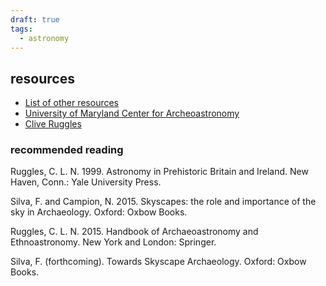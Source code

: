 ```yaml
---
draft: true
tags:
  - astronomy
---
```



## resources
* [List of other resources](https://astro.uni-bonn.de/~pbrosche/hist_astr/ha_items_archaeo.html)
* [University of Maryland Center for Archeoastronomy](https://www.grace.umd.edu/~tlaloc/archastro/)
* [Clive Ruggles](https://web.cliveruggles.com/aaj-utp)


### recommended reading 
Ruggles, C. L. N. 1999. Astronomy in Prehistoric Britain and Ireland. New Haven, Conn.: Yale University Press.

Silva, F. and Campion, N. 2015. Skyscapes: the role and importance of the sky in Archaeology. Oxford: Oxbow Books.

Ruggles, C. L. N. 2015. Handbook of Archaeoastronomy and Ethnoastronomy. New York and London: Springer.

Silva, F. (forthcoming). Towards Skyscape Archaeology. Oxford: Oxbow Books.